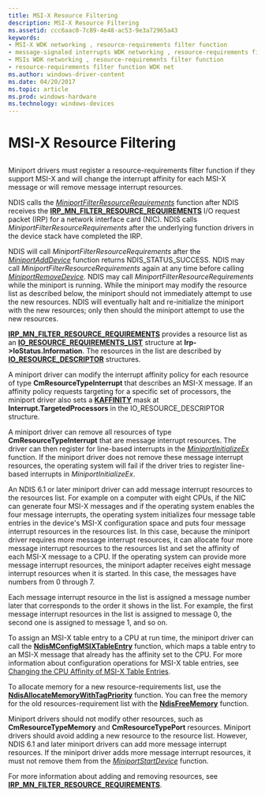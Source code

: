 ```yaml
---
title: MSI-X Resource Filtering
description: MSI-X Resource Filtering
ms.assetid: ccc6aac0-7c89-4e48-ac53-9e3a72965a43
keywords:
- MSI-X WDK networking , resource-requirements filter function
- message-signaled interrupts WDK networking , resource-requirements filter function
- MSIs WDK networking , resource-requirements filter function
- resource-requirements filter function WDK net
ms.author: windows-driver-content
ms.date: 04/20/2017
ms.topic: article
ms.prod: windows-hardware
ms.technology: windows-devices
---
```


# MSI-X Resource Filtering


## <a href="" id="ddk-msi-x-resource-filtering-ng"></a>


Miniport drivers must register a resource-requirements filter function if they support MSI-X and will change the interrupt affinity for each MSI-X message or will remove message interrupt resources.

NDIS calls the [*MiniportFilterResourceRequirements*](https://msdn.microsoft.com/library/windows/hardware/ff559384) function after NDIS receives the [**IRP\_MN\_FILTER\_RESOURCE\_REQUIREMENTS**](https://msdn.microsoft.com/library/windows/hardware/ff550874) I/O request packet (IRP) for a network interface card (NIC). NDIS calls *MiniportFilterResourceRequirements* after the underlying function drivers in the device stack have completed the IRP.

NDIS will call *MiniportFilterResourceRequirements* after the [*MiniportAddDevice*](https://msdn.microsoft.com/library/windows/hardware/ff559332) function returns NDIS\_STATUS\_SUCCESS. NDIS may call *MiniportFilterResourceRequirements* again at any time before calling [*MiniportRemoveDevice*](https://msdn.microsoft.com/en-us/library/windows/hardware/ff559427). NDIS may call *MiniportFilterResourceRequirements* while the miniport is running. While the miniport may modify the resource list as described below, the miniport should not immediately attempt to use the new resources. NDIS will eventually halt and re-initialize the miniport with the new resources; only then should the miniport attempt to use the new resources.

[**IRP\_MN\_FILTER\_RESOURCE\_REQUIREMENTS**](https://msdn.microsoft.com/library/windows/hardware/ff550874) provides a resource list as an [**IO\_RESOURCE\_REQUIREMENTS\_LIST**](https://msdn.microsoft.com/library/windows/hardware/ff550609) structure at **Irp-&gt;IoStatus.Information**. The resources in the list are described by [**IO\_RESOURCE\_DESCRIPTOR**](https://msdn.microsoft.com/library/windows/hardware/ff550598) structures.

A miniport driver can modify the interrupt affinity policy for each resource of type **CmResourceTypeInterrupt** that describes an MSI-X message. If an affinity policy requests targeting for a specific set of processors, the miniport driver also sets a [**KAFFINITY**](https://msdn.microsoft.com/library/windows/hardware/ff551830) mask at **Interrupt.TargetedProcessors** in the IO\_RESOURCE\_DESCRIPTOR structure.

A miniport driver can remove all resources of type **CmResourceTypeInterrupt** that are message interrupt resources. The driver can then register for line-based interrupts in the [*MiniportInitializeEx*](https://msdn.microsoft.com/library/windows/hardware/ff559389) function. If the miniport driver does not remove these message interrupt resources, the operating system will fail if the driver tries to register line-based interrupts in *MiniportInitializeEx*.

An NDIS 6.1 or later miniport driver can add message interrupt resources to the resources list. For example on a computer with eight CPUs, if the NIC can generate four MSI-X messages and if the operating system enables the four message interrupts, the operating system initializes four message table entries in the device's MSI-X configuration space and puts four message interrupt resources in the resources list. In this case, because the miniport driver requires more message interrupt resources, it can allocate four more message interrupt resources to the resources list and set the affinity of each MSI-X message to a CPU. If the operating system can provide more message interrupt resources, the miniport adapter receives eight message interrupt resources when it is started. In this case, the messages have numbers from 0 through 7.

Each message interrupt resource in the list is assigned a message number later that corresponds to the order it shows in the list. For example, the first message interrupt resources in the list is assigned to message 0, the second one is assigned to message 1, and so on.

To assign an MSI-X table entry to a CPU at run time, the miniport driver can call the [**NdisMConfigMSIXTableEntry**](https://msdn.microsoft.com/library/windows/hardware/ff563566) function, which maps a table entry to an MSI-X message that already has the affinity set to the CPU. For more information about configuration operations for MSI-X table entries, see [Changing the CPU Affinity of MSI-X Table Entries](changing-the-cpu-affinity-of-msi-x-table-entries.md).

To allocate memory for a new resource-requirements list, use the [**NdisAllocateMemoryWithTagPriority**](https://msdn.microsoft.com/library/windows/hardware/ff561606) function. You can free the memory for the old resources-requirement list with the [**NdisFreeMemory**](https://msdn.microsoft.com/library/windows/hardware/ff562577) function.

Miniport drivers should not modify other resources, such as **CmResourceTypeMemory** and **CmResourceTypePort** resources. Miniport drivers should avoid adding a new resource to the resource list. However, NDIS 6.1 and later miniport drivers can add more message interrupt resources. If the miniport driver adds more message interrupt resources, it must not remove them from the [*MiniportStartDevice*](https://msdn.microsoft.com/library/windows/hardware/ff559452) function.

For more information about adding and removing resources, see [**IRP\_MN\_FILTER\_RESOURCE\_REQUIREMENTS**](https://msdn.microsoft.com/library/windows/hardware/ff550874).

